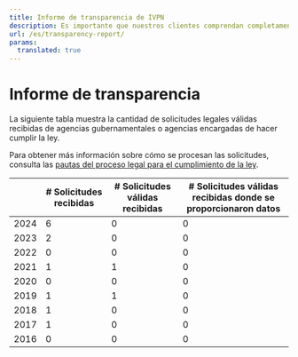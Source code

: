 ```yaml
---
title: Informe de transparencia de IVPN
description: Es importante que nuestros clientes comprendan completamente qué información privada recopilamos, almacenamos y procesamos. Lee nuestra política clara y sencilla para obtener la información que necesitas.
url: /es/transparency-report/
params:
  translated: true
---
```

# Informe de transparencia

La siguiente tabla muestra la cantidad de solicitudes legales válidas recibidas de agencias gubernamentales o agencias encargadas de hacer cumplir la ley.

Para obtener más información sobre cómo se procesan las solicitudes, consulta las [pautas del proceso legal para el cumplimiento de la ley](/es/legal-process-guidelines/).

|   | # Solicitudes recibidas| # Solicitudes válidas recibidas | # Solicitudes válidas recibidas donde se proporcionaron datos |
|---|---|---|---|
| 2024 | 6 | 0 | 0 |
| 2023 | 2 | 0 | 0 |
| 2022 | 0 | 0 | 0 |
| 2021 | 1 | 1 | 0 |
| 2020 | 0 | 0 | 0 |
| 2019 | 1 | 1 | 0 |
| 2018 | 1 | 0 | 0 |
| 2017 | 1 | 0 | 0 |
| 2016 | 0 | 0 | 0 |
